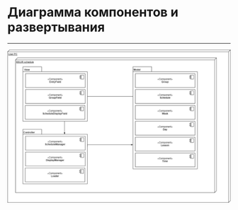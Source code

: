# Диаграмма компонентов и развертывания
---

![Диаграмма компонентов](../../../Images/UML/Components%20and%20deployment/Components%20and%20deployment.jpg)

